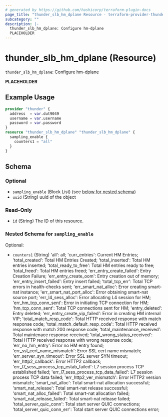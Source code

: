 ```yaml
---
# generated by https://github.com/hashicorp/terraform-plugin-docs
page_title: "thunder_slb_hm_dplane Resource - terraform-provider-thunder"
subcategory: ""
description: |-
  thunder_slb_hm_dplane: Configure hm-dplane
  PLACEHOLDER
---
```


# thunder_slb_hm_dplane (Resource)

`thunder_slb_hm_dplane`: Configure hm-dplane

__PLACEHOLDER__

## Example Usage

```terraform
provider "thunder" {
  address  = var.dut9049
  username = var.username
  password = var.password
}
resource "thunder_slb_hm_dplane" "thunder_slb_hm_dplane" {
  sampling_enable {
    counters1 = "all"
  }
}
```

<!-- schema generated by tfplugindocs -->
## Schema

### Optional

- `sampling_enable` (Block List) (see [below for nested schema](#nestedblock--sampling_enable))
- `uuid` (String) uuid of the object

### Read-Only

- `id` (String) The ID of this resource.

<a id="nestedblock--sampling_enable"></a>
### Nested Schema for `sampling_enable`

Optional:

- `counters1` (String) 'all': all; 'curr_entries': Current HM Entries; 'total_created': Total HM Entries Created; 'total_inserted': Total HM entries inserted; 'total_ready_to_free': Total HM entries ready to free; 'total_freed': Total HM entries freed; 'err_entry_create_failed': Entry Creation Failure; 'err_entry_create_oom': Entry creation out of memory; 'err_entry_insert_failed': Entry insert failed; 'total_tcp_err': Total TCP errors in health-checks sent; 'err_smart_nat_alloc': Error creating smart-nat instance; 'err_smart_nat_port_alloc': Error obtaining smart-nat source port; 'err_l4_sess_alloc': Error allocating L4 session for HM; 'err_hm_tcp_conn_sent': Error in initiating TCP connection for HM; 'hm_tcp_conn_sent': Total TCP connections sent for HM; 'entry_deleted': Entry deleted; 'err_entry_create_vip_failed': Error in creating HM internal VIP; 'total_match_resp_code': Total HTTP received response with match response code; 'total_match_default_resp_code': Total HTTP received response with match 200 response code; 'total_maintenance_received': Total maintenace response received; 'total_wrong_status_received': Total HTTP received response with wrong response code; 'err_no_hm_entry': Error no HM entry found; 'err_ssl_cert_name_mismatch': Error SSL cert name mismatch; 'err_server_syn_timeout': Error SSL server SYN timeout; 'err_http2_callback': Error HTTP2 callback; 'err_l7_sess_process_tcp_estab_failed': L7 session process TCP established failed; 'err_l7_sess_process_tcp_data_failed': L7 session process TCP data failed; 'err_http2_ver_mismatch': Error HTTP2 version mismatch; 'smart_nat_alloc': Total smart-nat allocation successful; 'smart_nat_release': Total smart-nat release successful; 'smart_nat_alloc_failed': Total smart-nat allocation failed; 'smart_nat_release_failed': Total smart-nat release failed; 'total_server_quic_conn': Total start server QUIC connections; 'total_server_quic_conn_err': Total start server QUIC connections error;


